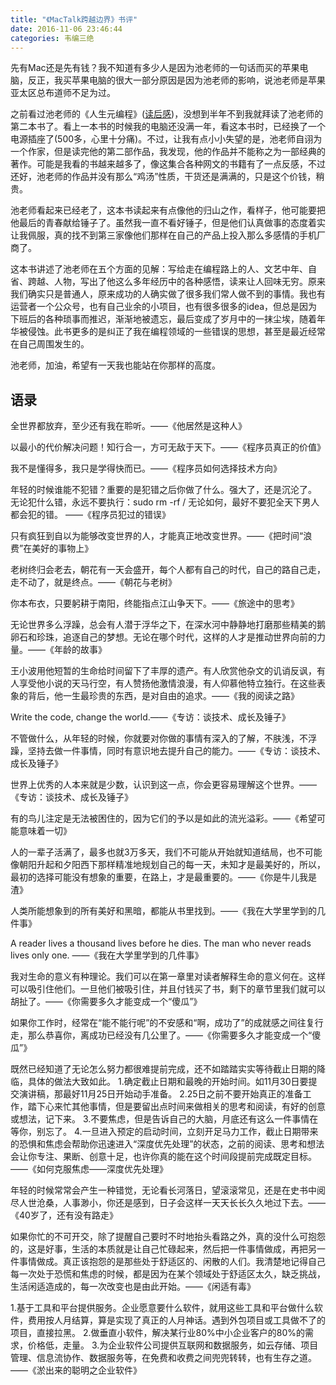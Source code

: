 ```yaml
---
title: "《MacTalk跨越边界》书评"
date: 2016-11-06 23:46:44
categories: 韦编三绝
---
```

先有Mac还是先有钱？我不知道有多少人是因为池老师的一句话而买的苹果电脑，反正，我买苹果电脑的很大一部分原因是因为池老师的影响，说池老师是苹果亚太区总布道师不足为过。

之前看过池老师的《人生元编程》([读后感](https://haofly.net/renshegnyuanbiancheng/))，没想到半年不到我就拜读了池老师的第二本书了。看上一本书的时候我的电脑还没满一年，看这本书时，已经换了一个电源插座了(500多，心里十分痛)。不过，让我有点小小失望的是，池老师自诩为一个作家，但是读完他的第二部作品，我发现，他的作品并不能称之为一部经典的著作。可能是我看的书越来越多了，像这集合各种网文的书籍有了一点反感，不过还好，池老师的作品并没有那么“鸡汤”性质，干货还是满满的，只是这个价钱，稍贵。

池老师看起来已经老了，这本书读起来有点像他的归山之作，看样子，他可能要把他最后的青春献给锤子了。虽然我一直不看好锤子，但是他们认真做事的态度着实让我佩服，真的找不到第三家像他们那样在自己的产品上投入那么多感情的手机厂商了。

这本书讲述了池老师在五个方面的见解：写给走在编程路上的人、文艺中年、自省、跨越、人物，写出了他这么多年经历中的各种感悟，读来让人回味无穷。原来我们确实只是普通人，原来成功的人确实做了很多我们常人做不到的事情。我也有运营者一个公众号，也有自己业余的小项目，也有很多很多的idea，但总是因为下班后的各种琐事而推迟，渐渐地被遗忘，最后变成了岁月中的一抹尘埃，随着年华被侵蚀。此书更多的是纠正了我在编程领域的一些错误的思想，甚至是最近经常在自己周围发生的。

池老师，加油，希望有一天我也能站在你那样的高度。

## 语录

全世界都放弃，至少还有我在聆听。——《他居然是这种人》

以最小的代价解决问题！知行合一，方可无敌于天下。——《程序员真正的价值》

我不是懂得多，我只是学得快而已。——《程序员如何选择技术方向》

年轻的时候谁能不犯错？重要的是犯错之后你做了什么。强大了，还是沉沦了。
无论犯什么错，永远不要执行：sudo rm -rf /
无论如何，最好不要犯全天下男人都会犯的错。
——《程序员犯过的错误》

只有疯狂到自以为能够改变世界的人，才能真正地改变世界。——《把时间“浪费”在美好的事物上》

老树终归会老去，朝花有一天会盛开，每个人都有自己的时代，自己的路自己走，走不动了，就是终点。——《朝花与老树》

你本布衣，只要躬耕于南阳，终能指点江山争天下。——《旅途中的思考》

无论世界多么浮躁，总会有人潜于浮华之下，在深水河中静静地打磨那些精美的鹅卵石和珍珠，追逐自己的梦想。无论在哪个时代，这样的人才是推动世界向前的力量。——《年龄的故事》

王小波用他短暂的生命给时间留下了丰厚的遗产。有人欣赏他杂文的讥诮反讽，有人享受他小说的天马行空，有人赞扬他激情浪漫，有人仰慕他特立独行。在这些表象的背后，他一生最珍贵的东西，是对自由的追求。——《我的阅读之路》

Write the code, change the world.——《专访：谈技术、成长及锤子》

不管做什么，从年轻的时候，你就要对你做的事情有深入的了解，不肤浅，不浮躁，坚持去做一件事情，同时有意识地去提升自己的能力。——《专访：谈技术、成长及锤子》

世界上优秀的人本来就是少数，认识到这一点，你会更容易理解这个世界。——《专访：谈技术、成长及锤子》

有的鸟儿注定是无法被困住的，因为它们的予以是如此的流光溢彩。——《希望可能意味着一切》

人的一辈子活满了，最多也就3万多天，我们不可能从开始就知道结局，也不可能像朝阳升起和夕阳西下那样精准地规划自己的每一天，未知才是最美好的，所以，最初的选择可能没有想象的重要，在路上，才是最重要的。——《你是牛儿我是渣》

人类所能想象到的所有美好和黑暗，都能从书里找到。——《我在大学里学到的几件事》

A reader lives a thousand lives before he dies. The man who never reads lives only one. ——《我在大学里学到的几件事》

我对生命的意义有种理论。我们可以在第一章里对读者解释生命的意义何在。这样可以吸引住他们。一旦他们被吸引住，并且付钱买了书，剩下的章节里我们就可以胡扯了。——《你需要多久才能变成一个“傻瓜”》

如果你工作时，经常在“能不能行呢”的不安感和“啊，成功了”的成就感之间往复行走，那么恭喜你，离成功已经没有几公里了。——《你需要多久才能变成一个“傻瓜”》

既然已经知道了无论怎么努力都很难提前完成，还不如踏踏实实等待截止日期的降临，具体的做法大致如此。
1.确定截止日期和最晚的开始时间。如11月30日要提交演讲稿，那最好11月25日开始动手准备。
2.25日之前不要开始真正的准备工作，踏下心来忙其他事情，但是要留出点时间来做相关的思考和阅读，有好的创意或想法，记下来。
3.不要焦虑，但是告诉自己的大脑，月底还有这么一件事情在等你，别忘了。
4.一旦进入预定的启动时间，立刻开足马力工作，截止日期带来的恐惧和焦虑会帮助你迅速进入“深度优先处理”的状态，之前的阅读、思考和想法会让你专注、果断、创意十足，也许你真的能在这个时间段提前完成既定目标。
——《如何克服焦虑——深度优先处理》

年轻的时候常常会产生一种错觉，无论看长河落日，望滚滚常见，还是在史书中阅尽人世沧桑，人事渺小，你还是感到，日子会这样一天天长长久久地过下去。——《40岁了，还有没有路走》

如果你忙的不可开交，除了提醒自己要时不时地抬头看路之外，真的没什么可抱怨的，这是好事，生活的本质就是让自己忙碌起来，然后把一件事情做成，再把另一件事情做成。真正该抱怨的是那些处于舒适区的、闲散的人们。我清楚地记得自己每一次处于恐慌和焦虑的时候，都是因为在某个领域处于舒适区太久，缺乏挑战，生活闲适造成的，每一次改变也是由此开始。——《闲适有毒》

1.基于工具和平台提供服务。企业愿意要什么软件，就用这些工具和平台做什么软件，费用按人月结算，算是实现了真正的人月神话。遇到外包项目或工具做不了的项目，直接拉黑。
2.做垂直小软件，解决某行业80%中小企业客户的80%的需求，价格低，走量。
3.为企业软件公司提供互联网和数据服务，如云存储、项目管理、信息流协作、数据服务等，在免费和收费之间兜兜转转，也有生存之道。
——《淤出来的聪明之企业软件》
